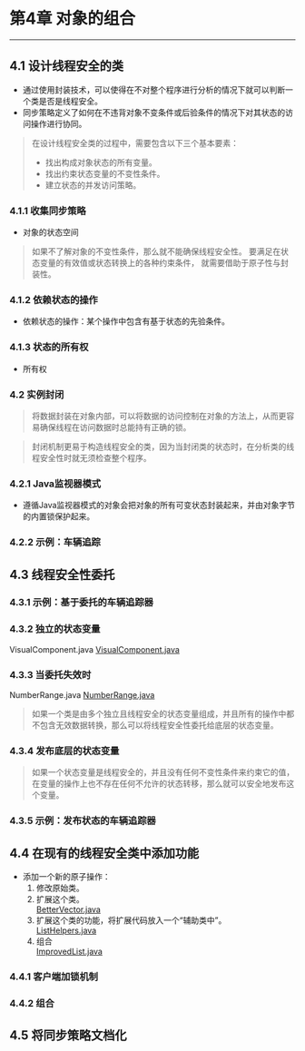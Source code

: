 # 第4章 对象的组合
---
## 4.1 设计线程安全的类
* 通过使用封装技术，可以使得在不对整个程序进行分析的情况下就可以判断一个类是否是线程安全。
* 同步策略定义了如何在不违背对象不变条件或后验条件的情况下对其状态的访问操作进行协同。

>在设计线程安全类的过程中，需要包含以下三个基本要素：  
>* 找出构成对象状态的所有变量。
>* 找出约束状态变量的不变性条件。
>* 建立状态的并发访问策略。

### 4.1.1 收集同步策略
* 对象的状态空间
>如果不了解对象的不变性条件，那么就不能确保线程安全性。
>要满足在状态变量的有效值或状态转换上的各种约束条件，
>就需要借助于原子性与封装性。
### 4.1.2 依赖状态的操作
* 依赖状态的操作：某个操作中包含有基于状态的先验条件。

### 4.1.3 状态的所有权
* 所有权

### 4.2 实例封闭
>将数据封装在对象内部，可以将数据的访问控制在对象的方法上，从而更容易确保线程在访问数据时总能持有正确的锁。

>封闭机制更易于构造线程安全的类，因为当封闭类的状态时，在分析类的线程安全性时就无须检查整个程序。

### 4.2.1 Java监视器模式
* 遵循Java监视器模式的对象会把对象的所有可变状态封装起来，并由对象字节的内置锁保护起来。

### 4.2.2 示例：车辆追踪

## 4.3 线程安全性委托
### 4.3.1 示例：基于委托的车辆追踪器
### 4.3.2 独立的状态变量 
VisualComponent.java
[VisualComponent.java](<https://github.com/BenYu2021/JavaConcurrencyInPracticeReadingNotes/blob/main/src/main/java/ch04/VisualComponent.java>)
### 4.3.3 当委托失效时
NumberRange.java
[NumberRange.java](<https://github.com/BenYu2021/JavaConcurrencyInPracticeReadingNotes/blob/main/src/main/java/ch04/NumberRange.java>)
>如果一个类是由多个独立且线程安全的状态变量组成，并且所有的操作中都不包含无效数据转换，那么可以将线程安全性委托给底层的状态变量。
### 4.3.4 发布底层的状态变量
>如果一个状态变量是线程安全的，并且没有任何不变性条件来约束它的值，在变量的操作上也不存在任何不允许的状态转移，那么就可以安全地发布这个变量。

### 4.3.5 示例：发布状态的车辆追踪器

## 4.4 在现有的线程安全类中添加功能
* 添加一个新的原子操作：
    1. 修改原始类。
    2. 扩展这个类。  
        [BetterVector.java](<https://github.com/BenYu2021/JavaConcurrencyInPracticeReadingNotes/blob/main/src/main/java/ch04/BetterVector.java>)
    3. 扩展这个类的功能，将扩展代码放入一个“辅助类中”。  
        [ListHelpers.java](<https://github.com/BenYu2021/JavaConcurrencyInPracticeReadingNotes/blob/main/src/main/java/ch04/ListHelpers.java>)
    4. 组合  
        [ImprovedList.java](<https://github.com/BenYu2021/JavaConcurrencyInPracticeReadingNotes/blob/main/src/main/java/ch04/ImprovedList.java>)
### 4.4.1 客户端加锁机制
### 4.4.2 组合

## 4.5 将同步策略文档化


